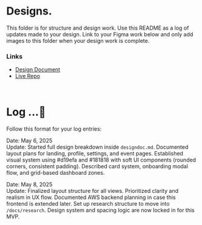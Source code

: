 # Designs.

This folder is for structure and design work. Use this README as a log of updates made to your design. Link to your Figma work below and only add images to this folder when your design work is complete.

### Links

* [Design Document](https://github.com/BradleyMatera/car-match/blob/main/designdoc.md)  
* [Live Repo](https://github.com/BradleyMatera/car-match)

<br>

# Log ...🚀 

Follow this format for your log entries:  

Date: May 6, 2025  
Update: Started full design breakdown inside `designdoc.md`. Documented layout plans for landing, profile, settings, and event pages. Established visual system using #d19efa and #181818 with soft UI components (rounded corners, consistent padding). Described card system, onboarding modal flow, and grid-based dashboard zones.

Date: May 8, 2025  
Update: Finalized layout structure for all views. Prioritized clarity and realism in UX flow. Documented AWS backend planning in case this frontend is extended later. Set up research structure to move into `/docs/research`. Design system and spacing logic are now locked in for this MVP.